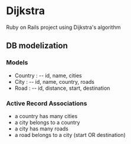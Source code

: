 # Dijkstra
Ruby on Rails project using Dijkstra's algorithm

## DB modelization
### Models
- Country :
-- id, name, cities
- City :
-- id, name, country, roads
- Road :
-- id, distance, start, destination

### Active Record Associations
- a country has many cities
- a city belongs to a country
- a city has many roads
- a road belongs to a city (start OR destination)
